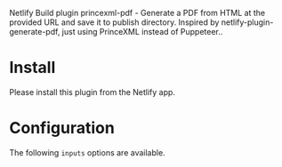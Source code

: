 Netlify Build plugin princexml-pdf - Generate a PDF from HTML at the provided URL and save it to publish directory. Inspired by netlify-plugin-generate-pdf, just using PrinceXML instead of Puppeteer..

# Install

Please install this plugin from the Netlify app.

# Configuration

The following `inputs` options are available.
